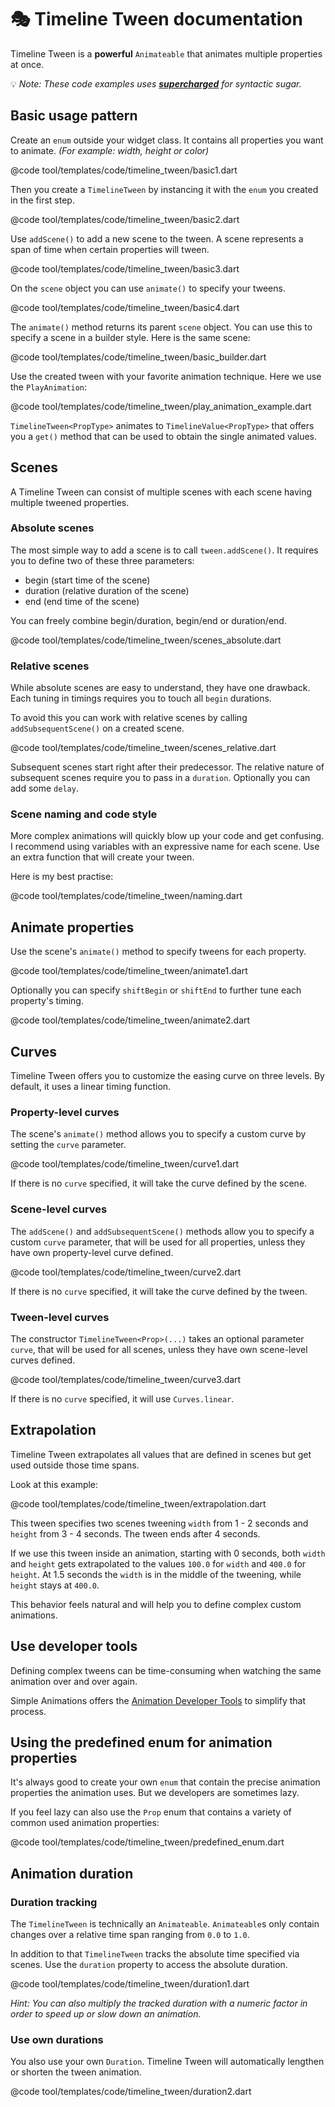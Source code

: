 
# 🎭 Timeline Tween documentation

Timeline Tween is a **powerful** `Animateable` that animates multiple properties at once.

💡 *Note: These code examples uses **[supercharged](https://pub.dev/packages/supercharged)** for syntactic sugar.*

## Basic usage pattern

Create an `enum` outside your widget class. It contains all properties you want to animate. *(For example: width, height or color)*

@code tool/templates/code/timeline_tween/basic1.dart

Then you create a `TimelineTween` by instancing it with the `enum` you created in the first step.

@code tool/templates/code/timeline_tween/basic2.dart

Use `addScene()` to add a new scene to the tween. A scene represents a span of time when certain properties will tween.

@code tool/templates/code/timeline_tween/basic3.dart

On the `scene` object you can use `animate()` to specify your tweens.

@code tool/templates/code/timeline_tween/basic4.dart



The `animate()` method returns its parent `scene` object. You can use this to specify a scene in a builder style. Here is the same scene:

@code tool/templates/code/timeline_tween/basic_builder.dart


Use the created tween with your favorite animation technique. Here we use the `PlayAnimation`:

@code tool/templates/code/timeline_tween/play_animation_example.dart


`TimelineTween<PropType>` animates to `TimelineValue<PropType>` that offers you a `get()` method that can be used to obtain the single animated values.


## Scenes

A Timeline Tween can consist of multiple scenes with each scene having multiple tweened properties.

### Absolute scenes

The most simple way to add a scene is to call `tween.addScene()`. It requires you to define two of these three parameters:

- begin (start time of the scene)
- duration (relative duration of the scene)
- end (end time of the scene)

You can freely combine begin/duration, begin/end or duration/end.

@code tool/templates/code/timeline_tween/scenes_absolute.dart



### Relative scenes

While absolute scenes are easy to understand, they have one drawback. Each tuning in timings requires you to touch all `begin` durations.

To avoid this you can work with relative scenes by calling `addSubsequentScene()` on a created scene.

@code tool/templates/code/timeline_tween/scenes_relative.dart

Subsequent scenes start right after their predecessor.
The relative nature of subsequent scenes require you to pass in a `duration`. Optionally you can add some `delay`.


### Scene naming and code style

More complex animations will quickly blow up your code and get confusing. I recommend using variables with an expressive name for each scene. Use an extra function that will create your tween.

Here is my best practise:

@code tool/templates/code/timeline_tween/naming.dart


## Animate properties

Use the scene's `animate()` method to specify tweens for each property.

@code tool/templates/code/timeline_tween/animate1.dart

Optionally you can specify `shiftBegin` or `shiftEnd` to further tune each property's timing.

@code tool/templates/code/timeline_tween/animate2.dart

## Curves

Timeline Tween offers you to customize the easing curve on three levels. By default, it uses a linear timing function.

### Property-level curves

The scene's `animate()` method allows you to specify a custom curve by setting the `curve` parameter.

@code tool/templates/code/timeline_tween/curve1.dart

If there is no `curve` specified, it will take the curve defined by the scene.


### Scene-level curves

The `addScene()` and `addSubsequentScene()` methods allow you to specify a custom `curve` parameter, that will be used for all properties, unless they have own property-level curve defined.

@code tool/templates/code/timeline_tween/curve2.dart

If there is no `curve` specified, it will take the curve defined by the tween.


### Tween-level curves

The constructor `TimelineTween<Prop>(...)` takes an optional parameter `curve`, that will be used for all scenes, unless they have own scene-level curves defined.

@code tool/templates/code/timeline_tween/curve3.dart

If there is no `curve` specified, it will use `Curves.linear`.

## Extrapolation

Timeline Tween extrapolates all values that are defined in scenes but get used outside those time spans.

Look at this example:

@code tool/templates/code/timeline_tween/extrapolation.dart

This tween specifies two scenes tweening `width` from 1 - 2 seconds and `height` from 3 - 4 seconds. The tween ends after 4 seconds.

If we use this tween inside an animation, starting with 0 seconds, both `width` and `height` gets extrapolated to the values `100.0` for `width` and `400.0` for `height`. At 1.5 seconds the `width` is in the middle of the tweening, while `height` stays at `400.0`.

This behavior feels natural and will help you to define complex custom animations.

## Use developer tools

Defining complex tweens can be time-consuming when watching the same animation over and over again.

Simple Animations offers the [Animation Developer Tools](animation_developer_tools.md) to simplify that process.


## Using the predefined enum for animation properties

It's always good to create your own `enum` that contain the precise animation properties the animation uses.
But we developers are sometimes lazy.

If you feel lazy can also use the `Prop` enum that contains a variety of common used animation properties:

@code tool/templates/code/timeline_tween/predefined_enum.dart

## Animation duration

### Duration tracking

The `TimelineTween` is technically an `Animateable`. `Animateable`s only contain changes over a relative time span ranging from `0.0` to `1.0`. 

In addition to that `TimelineTween` tracks the absolute time specified via scenes. Use the `duration` property to access the absolute duration.

@code tool/templates/code/timeline_tween/duration1.dart


*Hint: You can also multiply the tracked duration with a numeric factor in order to speed up or slow down an animation.*

### Use own durations

You also use your own `Duration`. Timeline Tween will automatically lengthen or shorten the tween animation.

@code tool/templates/code/timeline_tween/duration2.dart
